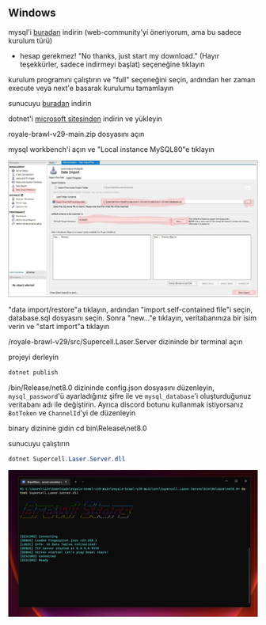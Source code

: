 ## Windows

mysql'i [buradan](https://dev.mysql.com/downloads/installer/) indirin (web-community'yi öneriyorum, ama bu sadece kurulum türü)

- hesap gerekmez! "No thanks, just start my download." (Hayır teşekkürler, sadece indirmeyi başlat) seçeneğine tıklayın

kurulum programını çalıştırın ve "full" seçeneğini seçin, ardından her zaman execute veya next'e basarak kurulumu tamamlayın

sunucuyu [buradan](https://github.com/Erder00/royale-brawl-v29/archive/refs/heads/main.zip) indirin

dotnet'i [microsoft sitesinden](https://dotnet.microsoft.com/en-us/download/dotnet/8.0) indirin ve yükleyin

royale-brawl-v29-main.zip dosyasını açın

mysql workbench'i açın ve "Local instance MySQL80"e tıklayın

![windows'ta veritabanı içe aktarma](https://github.com/Erder00/royale-brawl-v29/blob/main/docs/screenshots/db-win.png?raw=true)

"data import/restore"a tıklayın, ardından "import self-contained file"i seçin, database.sql dosyasını seçin. Sonra "new..."e tıklayın, veritabanınıza bir isim verin ve "start import"a tıklayın

/royale-brawl-v29/src/Supercell.Laser.Server dizininde bir terminal açın

projeyi derleyin
```powershell
dotnet publish
```

/bin/Release/net8.0 dizininde config.json dosyasını düzenleyin, `mysql_password`'ü ayarladığınız şifre ile ve `mysql_database`'i oluşturduğunuz veritabanı adı ile değiştirin. Ayrıca discord botunu kullanmak istiyorsanız `BotToken` ve `ChannelId`'yi de düzenleyin

binary dizinine gidin
cd bin\Release\net8.0

sunucuyu çalıştırın
```powershell
dotnet Supercell.Laser.Server.dll
```

![windows'ta sunucu](https://github.com/Erder00/royale-brawl-v29/blob/main/docs/screenshots/server-windows.png?raw=true)

